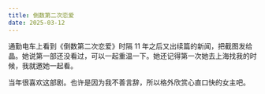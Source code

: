 ```yaml
---
title: 倒数第二次恋爱
date: 2025-03-12
---
```

通勤电车上看到《倒数第二次恋爱》时隔 11 年之后又出续篇的新闻，把截图发给晶。她说第一部还没看过，可以一起重温一下。她还记得第一次她去上海找我的时候，我就邀她一起看。

当年很喜欢这部剧。也许是因为我不善言辞，所以格外欣赏心直口快的女主吧。